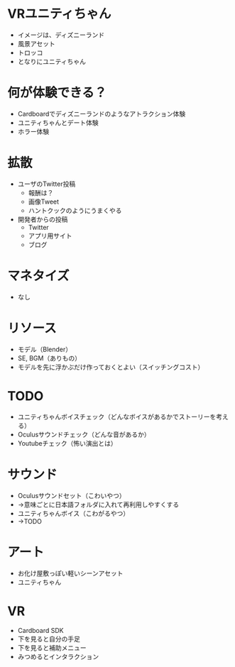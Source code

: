 # VRユニティちゃん
* イメージは、ディズニーランド
* 風景アセット
* トロッコ
* となりにユニティちゃん

# 何が体験できる？
* Cardboardでディズニーランドのようなアトラクション体験
* ユニティちゃんとデート体験
* ホラー体験

# 拡散
* ユーザのTwitter投稿
	* 報酬は？
	* 画像Tweet
	* ハントクックのようにうまくやる
* 開発者からの投稿
	* Twitter
	* アプリ用サイト
	* ブログ

# マネタイズ
* なし

# リソース
* モデル（Blender）
* SE, BGM（ありもの）
* モデルを先に浮かぶだけ作っておくとよい（スイッチングコスト）


# TODO

* ユニティちゃんボイスチェック（どんなボイスがあるかでストーリーを考える）
* Oculusサウンドチェック（どんな音があるか）
* Youtubeチェック（怖い演出とは）


# サウンド
* Oculusサウンドセット（こわいやつ）
* →意味ごとに日本語フォルダに入れて再利用しやすくする
* ユニティちゃんボイス（こわがるやつ）
* →TODO

# アート

* お化け屋敷っぽい軽いシーンアセット
* ユニティちゃん

# VR

* Cardboard SDK
* 下を見ると自分の手足
* 下を見ると補助メニュー
* みつめるとインタラクション